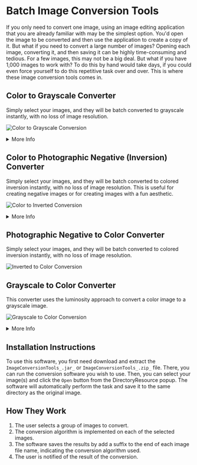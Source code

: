 # Batch Image Conversion Tools
If you only need to convert one image, using an image editing application that you are already familiar with may be the simplest option. You'd open the image to be converted and then use the application to create a copy of it. But what if you need to convert a large number of images? Opening each image, converting it, and then saving it can be highly time-consuming and tedious. For a few images, this may not be a big deal. But what if you have 1,000 images to work with? To do this by hand would take days, if you could even force yourself to do this repetitive task over and over. This is where these image conversion tools comes in.

## Color to Grayscale Converter
Simply select your images, and they will be batch converted to grayscale instantly, with no loss of image resolution.

![Color to Grayscale Conversion](https://user-images.githubusercontent.com/96280466/184594032-e357db52-7237-467a-961d-8e7067d70d2e.png)

<details>

  <summary>More Info</summary>

### Supported Algorithms
The following algorithms are currently supported:
- Mean Color Value
- ITU-R BT.709
- ITU-R BT.601
- ITU-R BT.2020
- Custom Color Value

### Benefits of Grayscale
You might want to experiment with printing images in grayscale. Grayscale printing is significantly less expensive than color printing. Furthermore, some publications mandate that all images be converted to grayscale. Or perhaps you intend to perform complex image processing. Working with grayscale images could simplify or even speed up that processing.

</details>

## Color to Photographic Negative (Inversion) Converter
Simply select your images, and they will be batch converted to colored inversion instantly, with no loss of image resolution. This is useful for creating negative images or for creating images with a fun aesthetic.

![Color to Inverted Conversion](https://user-images.githubusercontent.com/96280466/184594032-e357db52-7237-467a-961d-8e7067d70d2e.png)

<details>

  <summary>More Info</summary>

### Benefits of Colored Inversion
True color blindness, in which a person cannot discriminate between colors, is exceedingly rare. Red-green weakness is a significantly more frequent illness that affects up to 10% of the male population. People who suffer from it have difficulty distinguishing between red and green, and some colors may appear exactly similar to them.

While it has not been scientifically proven yet (there are varying types and grades of red-green weakness), there is a fair probability that when the colors are inverted, UI components that a red-green weak individual cannot see well will become more distinct.

Simply inverting colors retains the relative contrast between UI components (no black text on grey backgrounds), making it a "safe" effect at the very least.

</details>

## Photographic Negative to Color Converter
Simply select your images, and they will be batch converted to colored inversion instantly, with no loss of image resolution.

![Inverted to Color Conversion](https://user-images.githubusercontent.com/96280466/184594032-e357db52-7237-467a-961d-8e7067d70d2e.png)

## Grayscale to Color Converter
This converter uses the luminosity approach to convert a color image to a grayscale image.

![Grayscale to Color Conversion](https://user-images.githubusercontent.com/96280466/184758840-1ed22d5b-e270-489d-9777-84f1e8ed9098.png)

<details>

  <summary>More Info</summary>

### Usage 
This software converts grayscale photos to color ones. The output image is a color image with the same resolution as the input image. The algorithm used is the luminosity approach. The luminosity is calculated by taking the average of the red, green, and blue color channels. The luminosity is then used to calculate the color of each pixel. The user can also choose to use a different algorithm to calculate the color of each pixel, which is included in the software.

### Supported Algorithms
The following reverse algorithms are currently supported:
- Mean Color Value
- ITU-R BT.709
- ITU-R BT.601
- ITU-R BT.2020
- Custom Color Value

### Benefits
Color images enhance the contrast of the image. They also allow for even more complex image processing than grayscale images.

</details>

## Installation Instructions
To use this software, you first need download and extract the `ImageConversionTools_.jar_` or `ImageConversionTools_.zip_` file. There, you can run the conversion software you wish to use. Then, you can select your image(s) and click the `Open` button from the DirectoryResource popup. The software will automatically perform the task and save it to the same directory as the original image.

## How They Work
1. The user selects a group of images to convert.
2. The conversion algorithm is implemented on each of the selected images.
3. The software saves the results by add a suffix to the end of each image file name, indicating the conversion algorithm used.
6. The user is notified of the result of the conversion.

